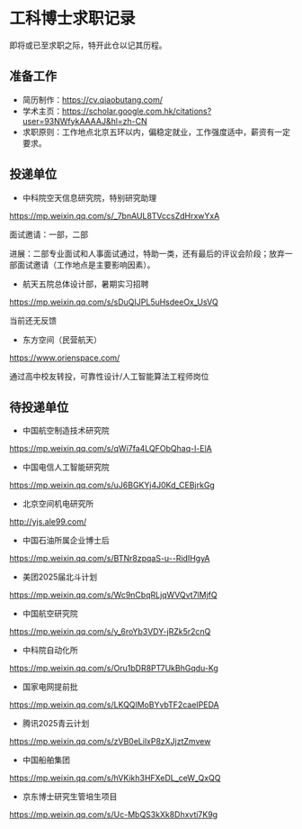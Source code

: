 # 工科博士求职记录
即将或已至求职之际，特开此仓以记其历程。

## 准备工作

- 简历制作：https://cv.qiaobutang.com/
- 学术主页：https://scholar.google.com.hk/citations?user=93NWfykAAAAJ&hl=zh-CN
- 求职原则：工作地点北京五环以内，偏稳定就业，工作强度适中，薪资有一定要求。
## 投递单位
- 中科院空天信息研究院，特别研究助理 

https://mp.weixin.qq.com/s/_7bnAUL8TVccsZdHrxwYxA

面试邀请：一部，二部

进展：二部专业面试和人事面试通过，特助一类，还有最后的评议会阶段；放弃一部面试邀请（工作地点是主要影响因素）。

- 航天五院总体设计部，暑期实习招聘

https://mp.weixin.qq.com/s/sDuQIJPL5uHsdeeOx_UsVQ

当前还无反馈

- 东方空间（民营航天）

https://www.orienspace.com/

通过高中校友转投，可靠性设计/人工智能算法工程师岗位

## 待投递单位

- 中国航空制造技术研究院

https://mp.weixin.qq.com/s/qWi7fa4LQFObQhaq-l-ElA

- 中国电信人工智能研究院

https://mp.weixin.qq.com/s/uJ6BGKYj4J0Kd_CEBjrkGg

- 北京空间机电研究所

http://yjs.ale99.com/

- 中国石油所属企业博士后

https://mp.weixin.qq.com/s/BTNr8zpqaS-u--RidIHgyA

- 美团2025届北斗计划

https://mp.weixin.qq.com/s/Wc9nCbqRLjqWVQvt7lMjfQ

- 中国航空研究院

https://mp.weixin.qq.com/s/y_6roYb3VDY-jRZk5r2cnQ

- 中科院自动化所

https://mp.weixin.qq.com/s/Oru1bDR8PT7UkBhGqdu-Kg

- 国家电网提前批

https://mp.weixin.qq.com/s/LKQQlMoBYvbTF2caeIPEDA

- 腾讯2025青云计划

https://mp.weixin.qq.com/s/zVB0eLilxP8zXJjztZmvew

- 中国船舶集团

https://mp.weixin.qq.com/s/hVKikh3HFXeDL_ceW_QxQQ

- 京东博士研究生管培生项目

https://mp.weixin.qq.com/s/Uc-MbQS3kXk8Dhxvti7K9g